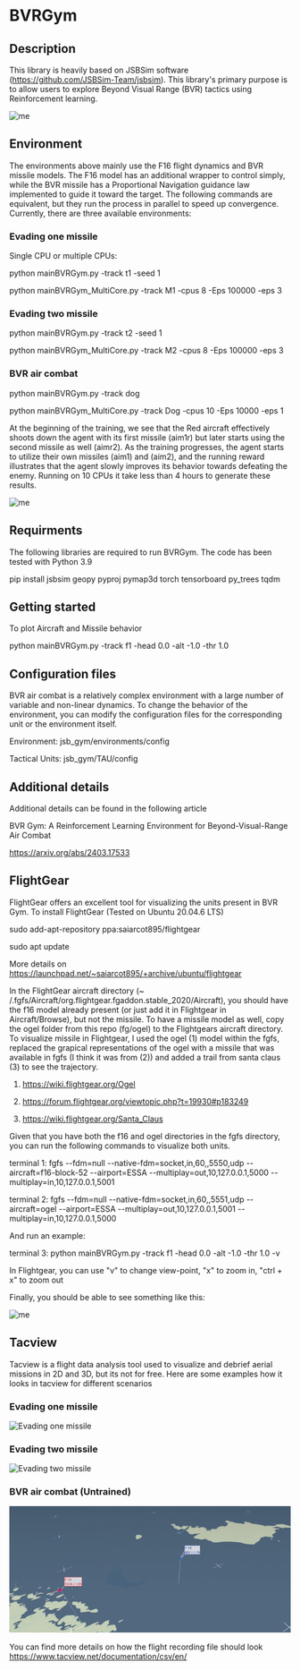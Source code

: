 # BVRGym
## Description
This library is heavily based on JSBSim software (https://github.com/JSBSim-Team/jsbsim). 
This library's primary purpose is to allow users to explore Beyond Visual Range (BVR) tactics using Reinforcement learning.

![me](https://github.com/xcwoid/BVRGym/blob/main/fg_git.gif)

## Environment
The environments above mainly use the F16 flight dynamics and BVR missile models. 
The F16 model has an additional wrapper to control simply, while the BVR missile has a Proportional Navigation guidance law implemented to guide it toward the target.
The following commands are equivalent, but they run the process in parallel to speed up convergence. 
Currently, there are three available environments:

### Evading one missile
Single CPU or multiple CPUs:

python mainBVRGym.py -track t1 -seed 1

python mainBVRGym_MultiCore.py -track M1  -cpus 8 -Eps 100000 -eps 3

### Evading two missile 

python mainBVRGym.py -track t2 -seed 1

python mainBVRGym_MultiCore.py -track M2  -cpus 8 -Eps 100000 -eps 3

### BVR air combat

python mainBVRGym.py -track dog

python mainBVRGym_MultiCore.py -track Dog -cpus 10 -Eps 10000 -eps 1

At the beginning of the training, we see that the Red aircraft effectively shoots down the agent with its first missile (aim1r) but later starts using the second missile as well (aimr2). As the training progresses, the agent starts to utilize their own missiles (aim1) and (aim2), and the running reward illustrates that the agent slowly improves its behavior towards defeating the enemy. Running on 10 CPUs it take less than 4 hours to generate these results.

![me](https://github.com/xcwoid/BVRGym/blob/main/BVRGymTraining_git.png)


## Requirments
The following libraries are required to run BVRGym. 
The code has been tested with Python 3.9 

pip install jsbsim geopy pyproj pymap3d torch tensorboard py_trees tqdm

## Getting started 
To plot Aircraft and Missile behavior 

python mainBVRGym.py -track f1 -head 0.0 -alt -1.0 -thr 1.0

## Configuration files
BVR air combat is a relatively complex environment with a large number of variable and non-linear dynamics. 
To change the behavior of the environment, you can modify the configuration files for the corresponding unit or the environment itself.

Environment: jsb_gym/environments/config

Tactical Units: jsb_gym/TAU/config

## Additional details 
Additional details can be found in the following article

BVR Gym: A Reinforcement Learning Environment for Beyond-Visual-Range Air Combat

https://arxiv.org/abs/2403.17533

## FlightGear
FlightGear offers an excellent tool for visualizing the units present in BVR Gym. 
To install FlightGear (Tested on Ubuntu 20.04.6 LTS)

sudo add-apt-repository ppa:saiarcot895/flightgear

sudo apt update

More details on https://launchpad.net/~saiarcot895/+archive/ubuntu/flightgear

In the FlightGear aircraft directory (~ /.fgfs/Aircraft/org.flightgear.fgaddon.stable_2020/Aircraft), you should have the f16 model already present (or just add it in Flightgear in Aircraft/Browse), but not the missile. 
To have a missile model as well, copy the ogel folder from this repo (fg/ogel) to the Flightgears aircraft directory. 
To visualize missile in Flightgear, I used the ogel (1) model within the fgfs, replaced the grapical representations of the ogel with a missile that was available in fgfs (I think it was from (2)) and added a trail from santa claus (3) to see the trajectory. 

1) https://wiki.flightgear.org/Ogel

2) https://forum.flightgear.org/viewtopic.php?t=19930#p183249

3) https://wiki.flightgear.org/Santa_Claus

Given that you have both the f16 and ogel directories in the fgfs directory, you can run the following commands to visualize both units. 

terminal 1: fgfs --fdm=null --native-fdm=socket,in,60,,5550,udp --aircraft=f16-block-52 --airport=ESSA --multiplay=out,10,127.0.0.1,5000 --multiplay=in,10,127.0.0.1,5001

terminal 2: fgfs --fdm=null --native-fdm=socket,in,60,,5551,udp --aircraft=ogel --airport=ESSA --multiplay=out,10,127.0.0.1,5001 --multiplay=in,10,127.0.0.1,5000

And run an example: 

terminal 3: python mainBVRGym.py -track f1 -head 0.0 -alt -1.0 -thr 1.0 -v

In Flightgear, you can use "v" to change view-point, "x" to zoom in, "ctrl + x" to zoom out

Finally, you should be able to see something like this:

![me](https://github.com/xcwoid/BVRGym/blob/main/im_front_fg.png)


## Tacview

Tacview is a flight data analysis tool used to visualize and debrief aerial missions in 2D and 3D, but its not for free. Here are some examples how it looks in tacview for different scenarios 

### Evading one missile
![Evading one missile](figs/m1.gif)

### Evading two missile 
![Evading two missile](figs/m2.gif)

### BVR air combat (Untrained)
![BVR air combat (Untrained)](figs/rl.gif)

You can find more details on how the flight recording file should look https://www.tacview.net/documentation/csv/en/ 